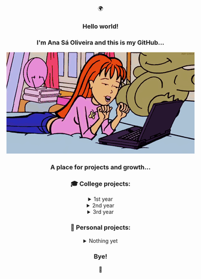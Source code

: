 <div align="center">
<p>🌍</p>
<h3>Hello world!</h3>
<h3>I'm Ana Sá Oliveira and this is my GitHub...</h3>
<p>
  <img src="anaso.gif"/>
</p>
<h3>A place for projects and growth...</h3>
<h3>🎓 College projects:</h3>
<details>
  <summary>1st year</summary>

| 🗓️ Year | 🗓️ Semester | 🗂️ Project | ✅ Grade |
|:---------:|:---------:|:---------:|:---------:|
| 1st | 1st | [LI1](https://github.com/a104437ana/LI1) | 16/20 |
| 1st | 2nd | [LI2](https://github.com/a104437ana/LI2) | 18/20 |
</details>
<details>
  <summary>2nd year</summary>

| 🗓️ Year | 🗓️ Semester | 🗂️ Project | ✅ Grade |
|:---------:|:---------:|:---------:|:---------:|
| 2nd | 1st | [LI3](https://github.com/a104437ana/LI3) | 19/20 |
| 2nd | 2nd | [BD](https://github.com/a104437ana/BD) | 19/20 |
| 2nd | 2nd | [IO](https://github.com/a104437ana/IO) | 17/20 |
| 2nd | 2nd | [POO](https://github.com/a104437ana/POO) | 18/20 |
| 2nd | 2nd | [RC](https://github.com/a104437ana/RC) | 16.83/20 |
| 2nd | 2nd | [SO](https://github.com/a104437ana/SO) | 19.1/20 |
</details>
<details>
  <summary>3rd year</summary>

| 🗓️ Year | 🗓️ Semester | 🗂️ Project | ✅ Grade |
|:---------:|:---------:|:---------:|:---------:|
| 3rd | 1st | [CP](https://github.com/a104437ana/CP) | 19/20 |
| 3rd | 1st | [CC](https://github.com/a104437ana/CC) | 14.1/20 |
| 3rd | 1st | [DSS](https://github.com/a104437ana/DSS) | 18/20 |
| 3rd | 1st | [IA](https://github.com/a104437ana/IA) | 17/20 |
| 3rd | 1st | [LI4](https://github.com/a104437ana/LI4) | 17/20 |
| 3rd | 1st | [SD](https://github.com/a104437ana/SD) | 18.4/20 |
| 3rd | 2nd | [PL](https://github.com/a104437ana/PL) | -/20 |
| 3rd | 2nd | [EW](https://github.com/a104437ana/EngWeb) | 17/20 |
| 3rd | 2nd | [CG](https://github.com/a104437ana/CG) | 20/20 |
</details>
<h3>🌷 Personal projects:</h3>
<details>
  <summary>Nothing yet</summary>
  I hope to have something here in the near future :)
</details>
<h3>Bye!</h3>
<p>🩷</p>
</div>
